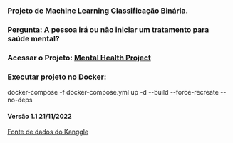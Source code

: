 ### Projeto de Machine Learning Classificação Binária.
### Pergunta: A pessoa irá ou não iniciar um tratamento para saúde mental?

### Acessar o Projeto: [Mental Health Project](https://lucianawaka-classification-project-app-ajkss6.streamlit.app/)

### Executar projeto no Docker:
docker-compose -f docker-compose.yml up  -d --build --force-recreate --no-deps

#### Versão 1.1 21/11/2022

[Fonte de dados do Kanggle](https://www.kaggle.com/datasets/osmi/mental-health-in-tech-survey?resource=download&select=survey.csv)
